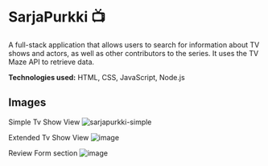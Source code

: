 # SarjaPurkki 📺

A full-stack application that allows users to search for information about TV shows and actors, as well as other contributors to the series. It uses the TV Maze API to retrieve data.

**Technologies used:** HTML, CSS, JavaScript, Node.js

## Images

Simple Tv Show View
![sarjapurkki-simple](https://github.com/AnnaJouppi/SarjaPurkki/assets/62011685/2da6ccfc-9ce1-4227-9ba8-9c2cf0261380)

Extended Tv Show View
![image](https://github.com/AnnaJouppi/SarjaPurkki/assets/62011685/6122b3ba-7023-4420-ac65-8857e16c6687)

Review Form section
![image](https://github.com/AnnaJouppi/SarjaPurkki/assets/62011685/b3de678d-795b-44f2-a578-b140df5063d8)

